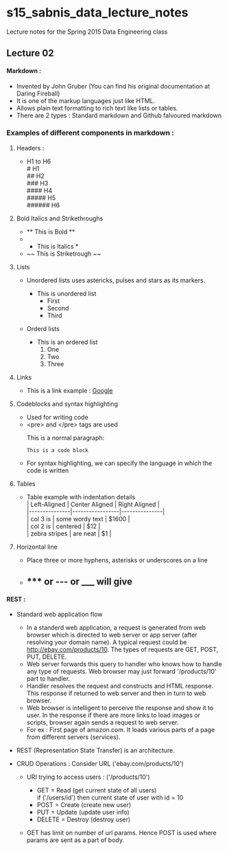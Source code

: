 # s15_sabnis_data_lecture_notes
Lecture notes for the Spring 2015 Data Engineering class

## Lecture 02
#### Markdown :
  - Invented by John Gruber (You can find his original documentation at Daring Fireball)
  - It is one of the markup languages just like HTML.
  - Allows plain text formatting to rich text like lists or tables.
  - There are 2 types : Standard markdown and Github falvoured markdown
  
### Examples of different components in markdown :
  1. Headers :
      - H1 to H6  
        \# H1  
        \## H2  
        \### H3  
        \#### H4  
        \##### H5  
        \###### H6  

  2. Bold Italics and Strikethroughs  
      - ** This is Bold **  
      - * This is Italics *  
      - ~~ This is Striketrough ~~
  
  3. Lists  
      - Unordered lists uses astericks, pulses and stars as its markers.  
        * This is unordered list  
          - First  
          - Second  
          - Third  
                
      - Orderd lists  
        * This is an ordered list  
          1. One  
          2. Two  
          3. Three 
          
  4. Links
      - This is a link example : [Google](http://www.google.com)  
      
  5. Codeblocks and syntax highlighting  
      - Used for writing code  
      - \<pre> and \</pre> tags are used  
        <p>This is a normal paragraph:</p>  
        <pre><code>This is a code block</code></pre>  
      - For syntax highlighting, we can specify the language in which the code is written  
      
  6. Tables
      - Table example with indentation details  
        | Left-Aligned  | Center Aligned  | Right Aligned |  
        |---------------|-----------------|---------------|  
        | col 3 is      | some wordy text | $1600         |  
        | col 2 is      | centered        |   $12         |  
        | zebra stripes | are neat        |    $1         |  

  7. Horizontal line  
      - Place three or more hyphens, asterisks or underscores on a line  
      -  \*** or \--- or \___ will give  
          -----

#### REST :
  - Standard web application flow 
    - In a standerd web application, a request is generated from web browser which is directed to web server or app server
    (after resolving your domain name). A typical request could be http://ebay.com/products/10. The types of requests are 
    GET, POST, PUT, DELETE.
    - Web server forwards this query to handler who knows how to handle any type of requests. Web browser may just forward
    '/products/10' part to handler.
    - Handler resolves the request and constructs and HTML response. This response if returned to web server and then in
    turn to web browser.
    - Web browser is intelligent to perceive the response and show it to user. In the response if there are more links to
    load images or scripts, browser again sends a request to web server.
    - For ex : First page of amazon.com. It loads various parts of a page from different servers (services).
    
  - REST (Representation State Transfer) is an architecture.  
  
  - CRUD Operations : Consider URL ('ebay.com/products/10')   
    - URI trying to access users : ('/products/10')  
      - GET = Read (get current state of all users)  
              if ('/users/id') then current state of user with id = 10
      - POST = Create (create new user)
      - PUT = Update (update user info)
      - DELETE = Destroy (destroy user)
        
    - GET has limit on number of url params. Hence POST is used where params are sent as a part of body.
  
